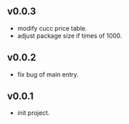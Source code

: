 ## v0.0.3

* modify cucc price table.
* adjust package size if times of 1000.

## v0.0.2

* fix bug of main entry.

## v0.0.1

* init project.
